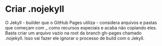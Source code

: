 # Criar .nojekyll

O Jekyll - builder que o GitHub Pages utiliza - considera arquivos e pastas que começam com _ como recursos especiais e acaba não copiando eles.
Basta criar um arquivo vazio na root da branch gh-pages chamado .nojekyll. Isso vai fazer ele ignorar o processo de build com o Jekyll.
